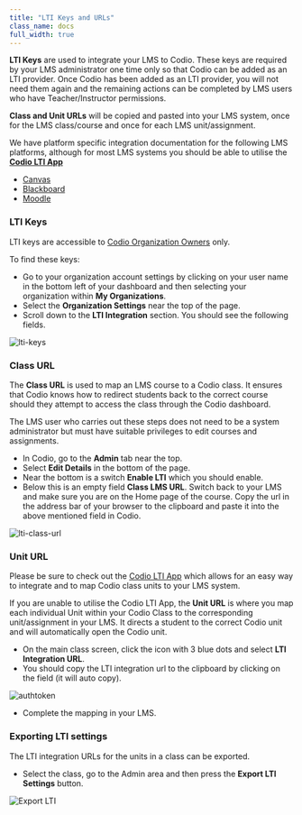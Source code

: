 ```yaml
---
title: "LTI Keys and URLs"
class_name: docs
full_width: true
---
```


**LTI Keys** are used to integrate your LMS to Codio. These keys are required by your LMS administrator one time only so that Codio can be added as an LTI provider. Once Codio has been added as an LTI provider, you will not need them again and the remaining actions can be completed by LMS users who have Teacher/Instructor permissions.

**Class and Unit URLs** will be copied and pasted into your LMS system, once for the LMS class/course and once for each LMS unit/assignment.

We have platform specific integration documentation for the following LMS platforms, although for most LMS systems you should be able to utilise the **[Codio LTI App](/docs/classes/lti/ltiapp)**

- [Canvas](/docs/classes/lti/canvas)
- [Blackboard](/docs/classes/lti/blackboard)
- [Moodle](/docs/classes/lti/moodle)

### LTI Keys

LTI keys are accessible to [Codio Organization Owners](/docs/dashboard/create/addowners/) only. 

To find these keys:

- Go to your organization account settings by clicking on your user name in the bottom left of your dashboard and then selecting your organization within **My Organizations**.
- Select the **Organization Settings** near the top of the page.
- Scroll down to the **LTI Integration** section. You should see the following fields.


<img alt="lti-keys" src="/img/docs/lti/lti-org-fields.png" class="simple"/>

### Class URL

The **Class URL** is used to map an LMS course to a Codio class. It ensures that Codio knows how to redirect students back to the correct course should they attempt to access the class through the Codio dashboard.

The LMS user who carries out these steps does not need to be a system administrator but must have suitable privileges to edit courses and assignments.

- In Codio, go to the **Admin** tab near the top.
- Select **Edit Details** in the bottom of the page.
- Near the bottom is a switch **Enable LTI** which you should enable.
- Below this is an empty field **Class LMS URL**. Switch back to your LMS and make sure you are on the Home page of the course. Copy the url in the address bar of your browser to the clipboard and paste it into the above mentioned field in Codio.

<img alt="lti-class-url" src="/img/docs/lti/lti-class-url.png" class="simple"/>

### Unit URL

Please be sure to check out the [Codio LTI App](/docs/classes/lti/ltiapp) which allows for an easy way to integrate and to map Codio class units to your LMS system.

If you are unable to utilise the Codio LTI App, the **Unit URL** is where you map each individual Unit within your Codio Class to the corresponding unit/assignment in your LMS. It directs a student to the correct Codio unit and will automatically open the Codio unit.

- On the main class screen, click the icon with 3 blue dots and select **LTI Integration URL**.
- You should copy the LTI integration url to the clipboard by clicking on the field (it will auto copy).


<img alt="authtoken" src="/img/docs/lti/LMS-Unit-URL.png" class="simple"/>

- Complete the mapping in your LMS.

<a name="exportlti"></a>

### Exporting LTI settings

The LTI integration URLs for the units in a class can be exported.

- Select the class, go to the Admin area and then press the **Export LTI Settings** button.

<img alt="Export LTI" src="/img/docs/class_lti_export.png" class="simple"/>

